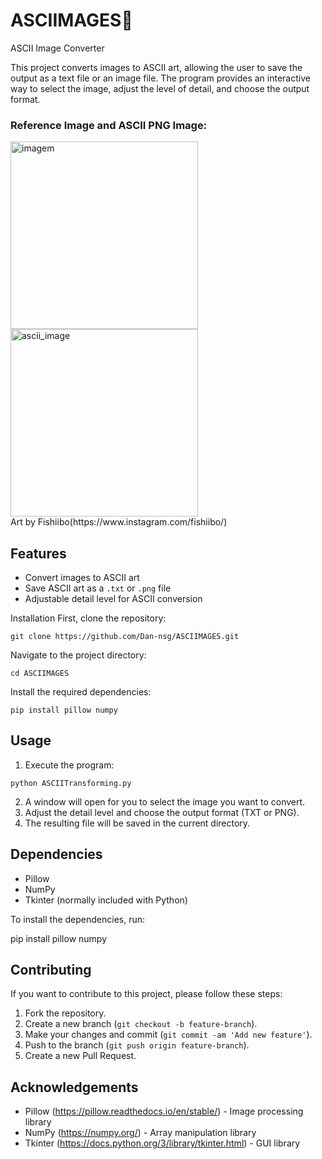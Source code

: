 # ASCIIMAGES🧙
ASCII Image Converter

This project converts images to ASCII art, allowing the user to save the output as a text file or an image file. The program provides an interactive way to select the image, adjust the level of detail, and choose the output format.

### Reference Image and ASCII PNG Image:
<img src="https://github.com/user-attachments/assets/a5f1ce91-9b08-4161-9464-8d7b7d75aad8" alt="imagem" width="300" style="display: inline-block;"/>
<img src="https://github.com/user-attachments/assets/ad3b2f13-e4c1-4281-b35f-ad7103d530ee" alt="ascii_image" width="300" style="display: inline-block;"/>
<br>
Art by Fishiibo(https://www.instagram.com/fishiibo/)

## Features
- Convert images to ASCII art
- Save ASCII art as a `.txt` or `.png` file
- Adjustable detail level for ASCII conversion

Installation
First, clone the repository:

`git clone https://github.com/Dan-nsg/ASCIIMAGES.git`

Navigate to the project directory:

`cd ASCIIMAGES`

Install the required dependencies:

`pip install pillow numpy`

## Usage
1. Execute the program:

`python ASCIITransforming.py`

2. A window will open for you to select the image you want to convert.
3. Adjust the detail level and choose the output format (TXT or PNG).
4. The resulting file will be saved in the current directory.

## Dependencies
- Pillow
- NumPy
- Tkinter (normally included with Python)

To install the dependencies, run:

pip install pillow numpy

## Contributing
If you want to contribute to this project, please follow these steps:

1. Fork the repository.
2. Create a new branch (`git checkout -b feature-branch`).
3. Make your changes and commit (`git commit -am 'Add new feature'`).
4. Push to the branch (`git push origin feature-branch`).
5. Create a new Pull Request.

## Acknowledgements
- Pillow (https://pillow.readthedocs.io/en/stable/) - Image processing library
- NumPy (https://numpy.org/) - Array manipulation library
- Tkinter (https://docs.python.org/3/library/tkinter.html) - GUI library


